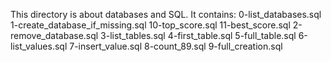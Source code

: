This directory is about databases and SQL. It contains:
0-list_databases.sql
1-create_database_if_missing.sql
10-top_score.sql
11-best_score.sql
2-remove_database.sql
3-list_tables.sql
4-first_table.sql
5-full_table.sql
6-list_values.sql
7-insert_value.sql
8-count_89.sql
9-full_creation.sql
